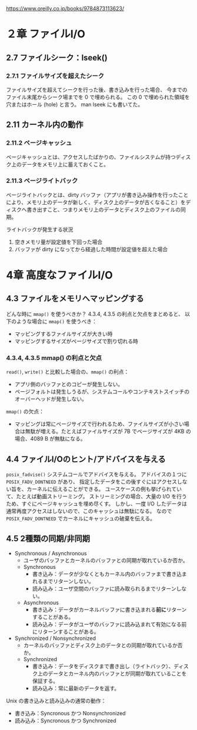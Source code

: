 https://www.oreilly.co.jp/books/9784873113623/

# ２章 ファイルI/O

## 2.7 ファイルシーク：lseek()

### 2.7.1 ファイルサイズを超えたシーク

ファイルサイズを超えてシークを行った後、書き込みを行った場合、
今までのファイル末尾からシーク場までを 0 で埋められる。
この 0 で埋められた領域を穴またはホール (hole) と言う。
man lseek にも書いてた。

## 2.11 カーネル内の動作

### 2.11.2 ページキャッシュ

ページキャッシュとは、アクセスしたばかりの、ファイルシステムが持つディスク上のデータをメモリ上に蓄えておくこと。

### 2.11.3 ページライトバック

ページライトバックとは、dirty バッファ（アプリが書き込み操作を行ったことにより、メモリ上のデータが新しく、ディスク上のデータが古くなること）をディスクへ書き出すこと、つまりメモリ上のデータとディスク上のファイルの同期。

ライトバックが発生する状況

1. 空きメモリ量が設定値を下回った場合
2. バッファが dirty になってから経過した時間が設定値を超えた場合

# 4章 高度なファイルI/O

## 4.3 ファイルをメモリへマッピングする

どんな時に `mmap()` を使うべきか？
4.3.4, 4.3.5 の利点と欠点をまとめると、
以下のような場合に `mmap()` を使うべき：

* マッピングするファイルサイズが大きい時
* マッピングするサイズがページサイズで割り切れる時

### 4.3.4, 4.3.5  mmap() の利点と欠点

`read()`, `write()` と比較した場合の、`mmap()` の利点：

* アプリ側のバッファとのコピーが発生しない。
* ページフォルトは発生しうるが、システムコールやコンテキストスイッチのオーバーヘッドが発生しない。

`mmap()` の欠点：

* マッピングは常にページサイズで行われるため、ファイルサイズが小さい場合は無駄が増える。たとえばファイルサイズが 7B でページサイズが 4KB の場合、4089 B が無駄になる。

## 4.4 ファイルI/Oのヒント/アドバイスを与える

`posix_fadvise()` システムコールでアドバイスを与える。
アドバイスの１つに `POSIX_FADV_DONTNEED` があり、
指定したデータをこの後すぐにはアクセスしない旨を、カーネルに伝えることができる。
ユースケースの例も挙げられていて、たとえば動画ストリーミング。
ストリーミングの場合、大量の I/O を行うため、すぐにページキャッシュを埋め尽くす。
しかし、一度 I/O したデータは通常再度アクセスはしないので、このキャッシュは無駄になる。
なので `POSIX_FADV_DONTNEED` でカーネルにキャッシュの破棄を伝える。

## 4.5 2種類の同期/非同期

* Synchronous / Asynchronous
  * ユーザのバッファとカーネルのバッファとの同期が取れているか否か。
  * Synchronous
    * 書き込み：データが少なくともカーネル内のバッファまで書き込まれるまでリターンしない。
    * 読み込み：ユーザ空間のバッファに読み取られるまでリターンしない。
  * Asynchronous
    * 書き込み：データがカーネルバッファに書き込まれる**前に**リターンすることがある。
    * 読み込み：データがユーザのバッファに読み込まれて有効になる前にリターンすることがある。
* Synchronized / Nonsynchronized
  * カーネルのバッファとディスク上のデータとの同期が取れているか否か。
  * Synchronized
    * 書き込み：データをディスクまで書き出し（ライトバック）、ディスク上のデータとカーネル内のバッファとが同期が取れていることを保証する。
    * 読み込み：常に最新のデータを返す。

Unix の書き込みと読み込みの通常の動作：

- 書き込み：Syncronous かつ Nonsynchronized
- 読み込み：Syncronous かつ Synchronized